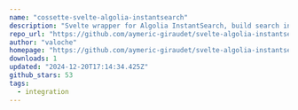 ```yaml
---
name: "cossette-svelte-algolia-instantsearch"
description: "Svelte wrapper for Algolia InstantSearch, build search interfaces."
repo_url: "https://github.com/aymeric-giraudet/svelte-algolia-instantsearch"
author: "valoche"
homepage: "https://github.com/aymeric-giraudet/svelte-algolia-instantsearch#readme"
downloads: 1
updated: "2024-12-20T17:14:34.425Z"
github_stars: 53
tags: 
  - integration
---
```

